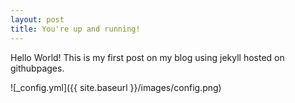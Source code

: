 ```yaml
---
layout: post
title: You're up and running!
---
```


Hello World!
This is my first post on my blog using jekyll hosted on githubpages.

![_config.yml]({{ site.baseurl }}/images/config.png)
